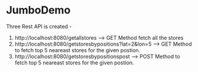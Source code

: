 # JumboDemo
 
Three Rest API is created - 

1. http://localhost:8080/getallstores --> GET Method fetch all the stores
2. http://localhost:8080/getstoresbypositions?lat=2&lon=5 --> GET Method to fetch top 5 neareast stores for the given postion.
3. http://localhost:8080/getstoresbypositionspost --> POST Method to fetch top 5 neareast stores for the given postion.


